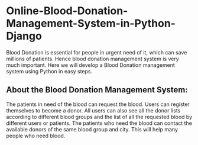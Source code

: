 # Online-Blood-Donation-Management-System-in-Python-Django
Blood Donation is essential for people in urgent need of it, which can save millions of patients. Hence blood donation management system is very much important. Here we will develop a Blood Donation management system using Python in easy steps.
## About the Blood Donation Management System:
The patients in need of the blood can request the blood. Users can register themselves to become a donor. All users can also see all the donor lists according to different blood groups and the list of all the requested blood by different users or patients. The patients who need the blood can contact the available donors of the same blood group and city. This will help many people who need blood.
